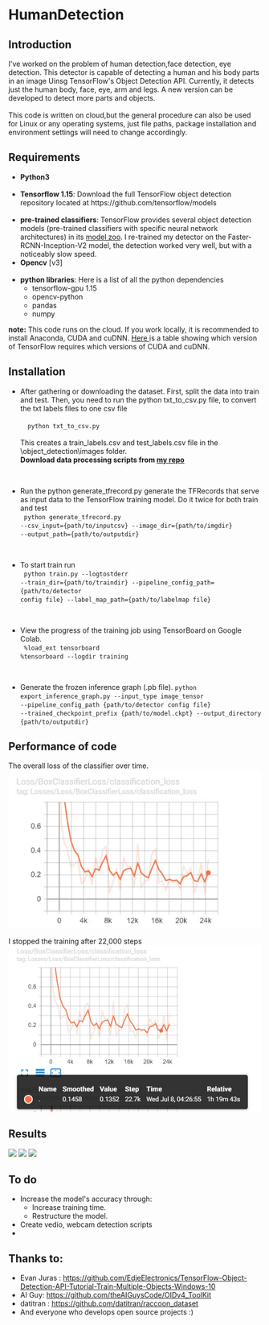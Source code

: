 # HumanDetection

## Introduction
I've worked on the problem of human detection,face detection, eye detection. This detector is capable of detecting a human and his body parts in an image Uinsg TensorFlow's Object Detection API. Currently, it detects just the human body, face, eye, arm and legs. A new version can be developed to detect more parts and objects. <br><br>This code is written on cloud,but the general procedure can also be used for Linux or any operating systems, just file paths, package installation and environment settings will need to change accordingly.

## Requirements
<ul>
<li><b>Python3</b></li> <br>
<li><b>Tensorflow 1.15</b>: Download the full TensorFlow object detection repository located at https://github.com/tensorflow/models</li> <br>
<li><b>pre-trained classifiers</b>: TensorFlow provides several object detection models (pre-trained classifiers with specific neural network architectures) in its <a href="https://github.com/tensorflow/models/blob/master/research/object_detection/g3doc/detection_model_zoo.md">model zoo</a>. I re-trained my detector on the Faster-RCNN-Inception-V2 model, the detection worked very well, but with a noticeably slow speed. </li>
<li><b>Opencv</b> [v3]</li> <br>
<li><b>python libraries</b>: Here is a list of all the python dependencies
  <ul><li>tensorflow-gpu 1.15</li>
  <li>opencv-python</li>
  <li>pandas</li>
  <li>numpy</li>
  </ul>
  </ll>

</ul>
<b>note:</b> This code runs on the cloud. If you work locally, it is recommended to install Anaconda, CUDA and cuDNN. <a href="https://www.tensorflow.org/install/source#tested_build_configurations"> Here </a> is a table showing which version of TensorFlow requires which versions of CUDA and cuDNN.

## Installation
<ul>
  
  <li>After gathering or downloading the dataset. First, split the data into train and test. Then, you need to run the python txt_to_csv.py file, to convert the txt labels     files to one csv file 
 <br><code>
  python txt_to_csv.py
 </code><br>
  This creates a train_labels.csv and test_labels.csv file in the \object_detection\images folder.
  <br><b>Download data processing scripts from <a href="https://github.com/galsaeedi/OIDv4_ToolKit"> my repo  </a></b>
  </li>
  
  <br><li>Run the python generate_tfrecord.py generate the TFRecords that serve as input data to the TensorFlow training model. Do it twice for both train and test
  <br><code>
  python generate_tfrecord.py --csv_input={path/to/inputcsv} --image_dir={path/to/imgdir} --output_path={path/to/outputdir}
  </code>
  </li>
  
  <br><li>To start train run
  <br><code>
  python train.py --logtostderr --train_dir={path/to/traindir} --pipeline_config_path={path/to/detector config file} --label_map_path={path/to/labelmap file}
  </code>
    </li>
  
  <br><li>
  View the progress of the training job using TensorBoard on Google Colab.
  <br><code>
  %load_ext tensorboard </code><br>
  <code>%tensorboard --logdir training 
  </code><br>
  </li>
  
  <br><li>
  Generate the frozen inference graph (.pb file).
  <code>python export_inference_graph.py  --input_type image_tensor --pipeline_config_path {path/to/detector config file} --trained_checkpoint_prefix {path/to/model.ckpt} --output_directory {path/to/outputdir}
  </code>
  </li>
  
  </ul>
  
## Performance of code
The overall loss of the classifier over time. <br>
<img src="imgdoc/tensorflow_loss.JPG">

I stopped the training after 22,000 steps
<img src="imgdoc/tensorflow_loss22.JPG">

## Results
<img src="imgdoc/output2.jpg.JPG">
<img src="imgdoc/output3.jpg.JPG">
<img src="imgdoc/output1.jpg.JPG">

## To do 
<ul>
  <li>Increase the model's accuracy through: 
    <ul>
      <li>
        Increase training time. 
      </li>
      <li>
        Restructure the model. 
      </li>
    </ul> </li>
  <li>Create vedio, webcam detection scripts</li>
  <li></li>
</ul>

## Thanks to:
* Evan Juras : https://github.com/EdjeElectronics/TensorFlow-Object-Detection-API-Tutorial-Train-Multiple-Objects-Windows-10
* AI Guy: https://github.com/theAIGuysCode/OIDv4_ToolKit
* datitran : https://github.com/datitran/raccoon_dataset
* And everyone who develops open source projects :) 
